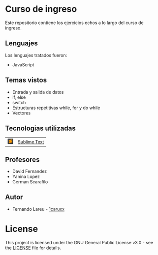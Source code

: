 # Curso de ingreso

Este repositorio contiene los ejercicios echos a lo largo del curso de ingreso.

## Lenguajes

Los lenguajes tratados fueron:

* JavaScript

## Temas vistos

* Entrada y salida de datos
* if, else
* switch
* Estructuras repetitivas while, for y do while
* Vectores

## Tecnologias utilizadas

<table>
    <tbody>
        <tr>
            <td><img src="./Z. img/stext.png" width="20px" height="20px"/></td>
            <td><a href="https://www.sublimetext.com/">Sublime Text</a></td>
        <tr>
    </tbody>
</table>

## Profesores

* David Fernandez
* Yanina Lopez
* German Scarafilo

## Autor

* Fernando Lareu - [1caruxx](https://github.com/1caruxx)

# License

This project is licensed under the GNU General Public License v3.0 - see the [LICENSE](https://github.com/1caruxx/Curso_de_ingreso/blob/master/LICENSE) file for details.
